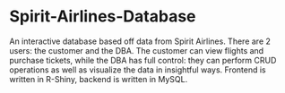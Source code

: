 # Spirit-Airlines-Database
An interactive database based off data from Spirit Airlines. There are 2 users: the customer and the DBA. The customer can view flights and purchase tickets, while the DBA has full control: they can perform CRUD operations as well as visualize the data in insightful ways. Frontend is written in R-Shiny, backend is written in MySQL.
